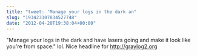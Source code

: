```yaml
---
title: "tweet: 'Manage your logs in the dark an"
slug: "193423307834527748"
date: "2012-04-20T19:38:04+00:00"
---
```

"Manage your logs in the dark and have lasers going and make it look like you're from space." lol. Nice headline for http://graylog2.org
